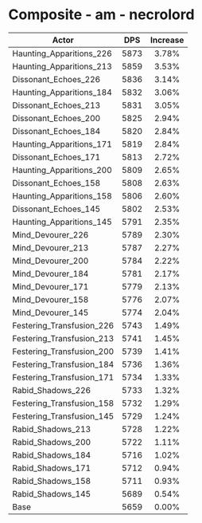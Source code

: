 # Composite - am - necrolord
| Actor | DPS | Increase |
|---|:---:|:---:|
|Haunting_Apparitions_226|5873|3.78%|
|Haunting_Apparitions_213|5859|3.53%|
|Dissonant_Echoes_226|5836|3.14%|
|Haunting_Apparitions_184|5832|3.06%|
|Dissonant_Echoes_213|5831|3.05%|
|Dissonant_Echoes_200|5825|2.94%|
|Dissonant_Echoes_184|5820|2.84%|
|Haunting_Apparitions_171|5819|2.84%|
|Dissonant_Echoes_171|5813|2.72%|
|Haunting_Apparitions_200|5809|2.65%|
|Dissonant_Echoes_158|5808|2.63%|
|Haunting_Apparitions_158|5806|2.60%|
|Dissonant_Echoes_145|5802|2.53%|
|Haunting_Apparitions_145|5791|2.35%|
|Mind_Devourer_226|5789|2.30%|
|Mind_Devourer_213|5787|2.27%|
|Mind_Devourer_200|5784|2.22%|
|Mind_Devourer_184|5781|2.17%|
|Mind_Devourer_171|5779|2.13%|
|Mind_Devourer_158|5776|2.07%|
|Mind_Devourer_145|5774|2.04%|
|Festering_Transfusion_226|5743|1.49%|
|Festering_Transfusion_213|5741|1.45%|
|Festering_Transfusion_200|5739|1.41%|
|Festering_Transfusion_184|5736|1.36%|
|Festering_Transfusion_171|5734|1.33%|
|Rabid_Shadows_226|5733|1.32%|
|Festering_Transfusion_158|5732|1.29%|
|Festering_Transfusion_145|5729|1.24%|
|Rabid_Shadows_213|5728|1.22%|
|Rabid_Shadows_200|5722|1.11%|
|Rabid_Shadows_184|5716|1.02%|
|Rabid_Shadows_171|5712|0.94%|
|Rabid_Shadows_158|5711|0.93%|
|Rabid_Shadows_145|5689|0.54%|
|Base|5659|0.00%|
